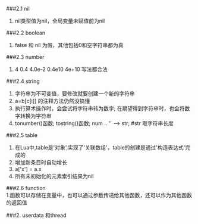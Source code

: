 ###2.1 nil
1. nil类型值为nil，全局变量未赋值前为nil	

###2.2 boolean	
1. false 和 nil 为假，其他包括0和空字符串都为真		

###2.3 number
1. 4 0.4 4.0e-2 0.4e10 4e+10 写法都合法		

###2.4 string	
1. 字符串为不可变值，要修改就要创建一个新的字符串	
2. a=b[c[i]] 的注释方法仍然没搞懂	
3. 执行算术操作时，会尝试将字符串转为数字;	
   在期望得到字符串时，也会将数字转换为字符串	
4. tonumber()函数; tostring()函数; num .. ''  --> str; #str 取字符串长度	

###2.5 table	
1. 在Lua中,table是'对象',实现了'关联数组'，table的创建是通过'构造表达式'完成的		
2. 增加新条目时自动增长		
3. a['x'] = a.x		
4. 所有未初始化的元素索引结果为nil	

###2.6 function		
1.函数可以存储在变量中，也可以通过参数传递给其他函数，还可以作为其他函数的返回值	

###2. userdata 和thread
